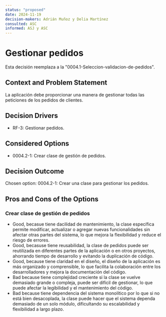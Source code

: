 ```yaml
---
status: "proposed"
date: 2024-11-19
decision-makers: Adrián Muñoz y Delia Martínez
consulted: ASC
informed: ASJ y ASC
---
```


# Gestionar pedidos 

Esta decisión reemplaza a la "0004.1-Seleccion-validacion-de-pedidos". 

## Context and Problem Statement

La aplicación debe proporcionar una manera de gestionar todas las peticiones de los pedidos de clientes.


## Decision Drivers

* RF-3: Gestionar pedidos. 

## Considered Options

* 0004.2-1: Crear clase de gestión de pedidos. 

## Decision Outcome

Chosen option: 0004.2-1: Crear una clase para gestionar los pedidos. 


## Pros and Cons of the Options

### Crear clase de gestión de pedidos

* Good, becasue tiene dacilidad de mantenimiento, la clase específica permite modificar, actualizar o agregar nuevas funcionalidades sin afectar otras partes del sistema, lo que mejora la flexibilidad y reduce el riesgo de errores.
* Good, becasuse tiene reusabilidad, la clase de pedidos puede ser reutilizada en diferentes partes de la aplicación o en otros proyectos, ahorrando tiempo de desarrollo y evitando la duplicación de código.
* Good, because tiene claridad en el diseño, el diseño de la aplicación es más organizado y comprensible, lo que facilita la colaboración entre los desarrolladores y mejora la documentación del código.
* Bad because tiene complejidad creciente si la clase se vuelve demasiado grande o compleja, puede ser difícil de gestionar, lo que puede afectar la legibilidad y el mantenimiento del código.
* Bad because tiene dependencia del sistema monolítico por lo que si no está bien desacoplada, la clase puede hacer que el sistema dependa demasiado de un solo módulo, dificultando su escalabilidad y flexibilidad a largo plazo.
